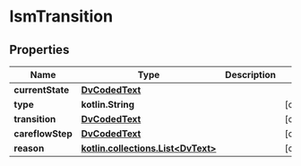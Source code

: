 
# IsmTransition

## Properties
Name | Type | Description | Notes
------------ | ------------- | ------------- | -------------
**currentState** | [**DvCodedText**](DvCodedText.md) |  | 
**type** | **kotlin.String** |  |  [optional]
**transition** | [**DvCodedText**](DvCodedText.md) |  |  [optional]
**careflowStep** | [**DvCodedText**](DvCodedText.md) |  |  [optional]
**reason** | [**kotlin.collections.List&lt;DvText&gt;**](DvText.md) |  |  [optional]



